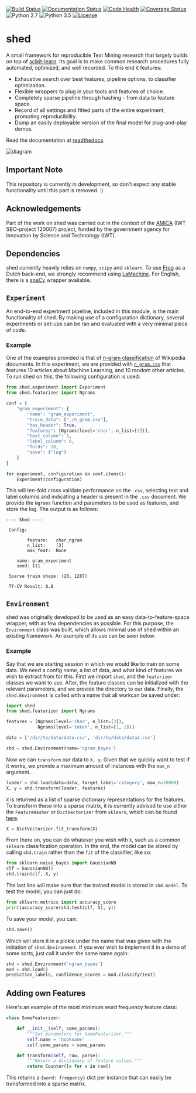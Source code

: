 [![Build Status](https://travis-ci.org/cmry/shed.svg?branch=master)](https://travis-ci.org/cmry/shed)
[![Documentation Status](https://readthedocs.org/projects/shed/badge/?version=latest)](http://shed.readthedocs.org/en/latest/?badge=latest)
[![Code Health](https://landscape.io/github/cmry/shed/master/landscape.svg?style=flat)](https://landscape.io/github/cmry/shed/master)
[![Coverage Status](https://coveralls.io/repos/cmry/shed/badge.svg?branch=master&service=github)](https://coveralls.io/github/cmry/shed?branch=master)
![Python 2.7](https://img.shields.io/badge/python-2.7-blue.svg)
![Python 3.5](https://img.shields.io/badge/python-3.5-blue.svg)
[![License](https://img.shields.io/badge/license-MIT-blue.svg)](https://github.com/cmry/shed/blob/master/LICENSE)

# shed
A small framework for reproducible Text Mining research that largely builds on top of [scikit-learn](http://scikit-learn.org/stable/). Its goal is to make common research procedures fully automated, optimized, and well recorded. To this end it features:

  - Exhaustive search over best features, pipeline options, to classifier optimization.
  - Flexible wrappers to plug in your tools and features of choice.
  - Completely sparse pipeline through hashing - from data to feature space.
  - Record of all settings and fitted parts of the entire experiment, promoting reproducibility.
  - Dump an easily deployable version of the final model for plug-and-play demos.

Read the documentation at [readthedocs](http://shed.readthedocs.org/).

![diagram](http://chris.emmery.nl/dump/shed.png)

## Important Note

This repository is currently in development, so don't expect any stable functionality until this part is removed. :)

## Acknowledgements

Part of the work on shed was carried out in the context of the [AMiCA](http://www.amicaproject.be/) (IWT SBO-project 120007) project, funded by the government agency for Innovation by Science and Technology (IWT).


## Dependencies

shed currently heavily relies on `numpy`, `scipy` and `sklearn`. To use
[Frog](https://languagemachines.github.io/frog/) as a Dutch back-end, we
strongly recommend using [LaMachine](https://proycon.github.io/LaMachine/). For
English, there is a [spaCy](https://spacy.io/) wrapper available.

## `Experiment`

An end-to-end experiment pipeline, included in this module, is the main functionality of shed. By making use of a configuration dictionary, several experiments or set-ups can be ran and evaluated with a very minimal piece of code.

### Example

One of the examples provided is that of [n-gram classification]('examples/n_gram.py') of Wikipedia documents. In this experiment, we are provided with [`n_gram.csv`]('examples/n_gram.csv') that features 10 articles about Machine Learning, and 10 random other articles. To run shed on this, the following configuration is used:

``` python
from shed.experiment import Experiment
from shed.featurizer import Ngrams

conf = {
    "gram_experiment": {
        "name": "gram_experiment",
        "train_data": ["./n_gram.csv"],
        "has_header": True,
        "features": [Ngrams(level='char', n_list=[3])],
        "text_column": 1,
        "label_column": 0,
        "folds": 10,
        "save": ("log")
    }
}

for experiment, configuration in conf.items():
    Experiment(configuration)
```

This will ten-fold cross validate performance on the `.csv`, selecting text and label columns and indicating a header is present in the `.csv` document. We provide the `Ngrams` function and parameters to be used as features, and store the log. The output is as follows:

``` text
---- Shed ----

 Config:

        feature:   char_ngram
        n_list:    [3]
        max_feat:  None

	name: gram_experiment
	seed: 111

 Sparse train shape: (20, 1287)

 Tf-CV Result: 0.8
```

## `Environment`

shed was originally developed to be used as an easy data-to-feature-space wrapper, with as few dependencies as possible. For this purpose, the `Environment` class was built, which allows minimal use of shed within an existing framework. An example of its use can be seen below.

### Example

Say that we are starting session in which we would like to train on some data. We need a config name, a list of data, and what kind of features we wish to extract from for this. First we import `shed`, and the `featurizer` classes we want to use. After, the feature classes can be initialized with the relevant parameters, and we provide the directory to our data. Finally, the `shed.Environment` is called with a name that all workcan be saved under:

``` python
import shed
from shed.featurizer import Ngrams

features = [Ngrams(level='char', n_list=[3]),
            Ngrams(level='token', n_list=[1, 2])]

data = ['/dir/to/data/data.csv', 'dir/to/data/data2.csv']

shd = shed.Environment(name='ngram_bayes')
```

Now we can `transform` our data to `X, y`. Given that we quickly want to test if it works, we provide a maximum amount of instances with the `max_n` argument.

``` python
loader = shd.load(data=data, target_label='category', max_n=10000)
X, y = shd.transform(loader, features)
```

`X` is returned as a list of sparse dictionary representations for the features. To transform these into a sparse matrix, it is currently advised to use either the `FeatureHasher` or `DictVectorizer` from `sklearn`, which can be found [here](scikit-learn.org/stable/modules/feature_extraction.html).

``` python
X = DictVectorizer.fit_transform(X)
```

From there on, you can do whatever you wish with `X`, such as a common `sklearn` classification operation. In the end, the model can be stored by calling `shd.train` rather than the `fit` of the classifier, like so:

``` python
from sklearn.naive_bayes import GaussianNB
clf = GaussianNB()
shd.train(clf, X, y)
```
The last line will make sure that the trained model is stored in `shd.model`. To test the model, you can just do:

``` python
from sklearn.metrics import accuracy_score
print(accuracy_score(shd.test(clf, X), y))
```

To save your model, you can:

``` python
shd.save()
```
Which will store it in a pickle under the name that was given with the initiation of `shed.Environment`. If you ever wish to implement it in a demo of some sorts, just call it under the same name again:

``` python
shd = shed.Environment('ngram_bayes')
mod = shd.load()
prediction_labels, confidence_scores = mod.classify(text)
```

## Adding own Features

Here's an example of the most minimum word frequency feature class:

``` python
class SomeFeaturizer:

    def __init__(self, some_params):
        """Set parameters for SomeFeaturizer."""
        self.name = 'hookname'
        self.some_params = some_params

    def transform(self, raw, parse):
        """Return a dictionary of feature values."""
        return Counter([x for x in raw])
```

This returns a `{word: frequency}` dict per instance that can easily be transformed into a sparse matrix.
